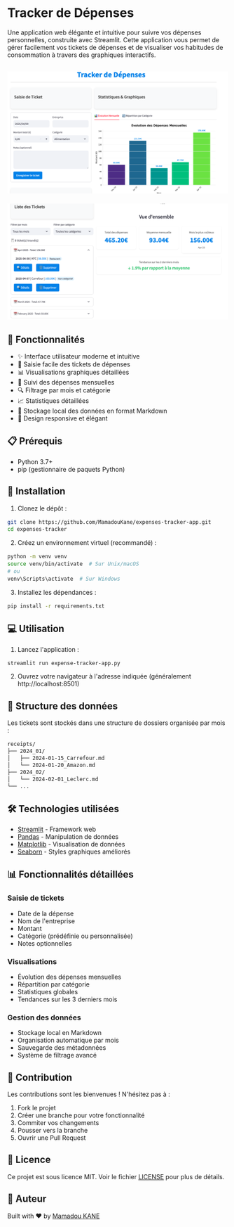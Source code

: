 # Tracker de Dépenses

Une application web élégante et intuitive pour suivre vos dépenses personnelles, construite avec Streamlit. Cette application vous permet de gérer facilement vos tickets de dépenses et de visualiser vos habitudes de consommation à travers des graphiques interactifs.

## ![Tracker de Dépenses](data/app-image.png)

![Stat](data/stat.png)

## 🌟 Fonctionnalités

- ✨ Interface utilisateur moderne et intuitive
- 📝 Saisie facile des tickets de dépenses
- 📊 Visualisations graphiques détaillées
- 📅 Suivi des dépenses mensuelles
- 🔍 Filtrage par mois et catégorie
- 📈 Statistiques détaillées
- 💾 Stockage local des données en format Markdown
- 🎨 Design responsive et élégant

## 📋 Prérequis

- Python 3.7+
- pip (gestionnaire de paquets Python)

## 🚀 Installation

1. Clonez le dépôt :

```bash
git clone https://github.com/MamadouKane/expenses-tracker-app.git
cd expenses-tracker
```

2. Créez un environnement virtuel (recommandé) :

```bash
python -m venv venv
source venv/bin/activate  # Sur Unix/macOS
# ou
venv\Scripts\activate  # Sur Windows
```

3. Installez les dépendances :

```bash
pip install -r requirements.txt
```

## 💻 Utilisation

1. Lancez l'application :

```bash
streamlit run expense-tracker-app.py
```

2. Ouvrez votre navigateur à l'adresse indiquée (généralement http://localhost:8501)

## 📁 Structure des données

Les tickets sont stockés dans une structure de dossiers organisée par mois :

```
receipts/
├── 2024_01/
│   ├── 2024-01-15_Carrefour.md
│   └── 2024-01-20_Amazon.md
├── 2024_02/
│   └── 2024-02-01_Leclerc.md
└── ...
```

## 🛠️ Technologies utilisées

- [Streamlit](https://streamlit.io/) - Framework web
- [Pandas](https://pandas.pydata.org/) - Manipulation de données
- [Matplotlib](https://matplotlib.org/) - Visualisation de données
- [Seaborn](https://seaborn.pydata.org/) - Styles graphiques améliorés

## 📊 Fonctionnalités détaillées

### Saisie de tickets

- Date de la dépense
- Nom de l'entreprise
- Montant
- Catégorie (prédéfinie ou personnalisée)
- Notes optionnelles

### Visualisations

- Évolution des dépenses mensuelles
- Répartition par catégorie
- Statistiques globales
- Tendances sur les 3 derniers mois

### Gestion des données

- Stockage local en Markdown
- Organisation automatique par mois
- Sauvegarde des métadonnées
- Système de filtrage avancé

## 🤝 Contribution

Les contributions sont les bienvenues ! N'hésitez pas à :

1. Fork le projet
2. Créer une branche pour votre fonctionnalité
3. Commiter vos changements
4. Pousser vers la branche
5. Ouvrir une Pull Request

## 📝 Licence

Ce projet est sous licence MIT. Voir le fichier [LICENSE](LICENSE) pour plus de détails.

## 👥 Auteur

Built with ❤️ by [Mamadou KANE](https://www.linkedin.com/in/kanemamadou/)
